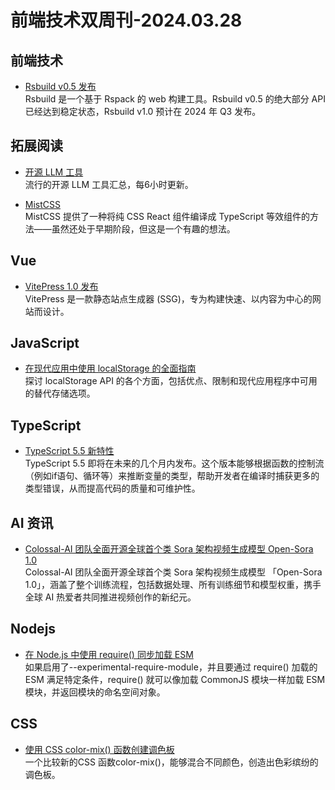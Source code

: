 # 前端技术双周刊-2024.03.28

## 前端技术
- [Rsbuild v0.5 发布](https://rsbuild.dev/zh/community/releases/v0-5#rsbuild-v05-%E5%8F%91%E5%B8%83)
<br>Rsbuild 是一个基于 Rspack 的 web 构建工具。Rsbuild v0.5 的绝大部分 API 已经达到稳定状态，Rsbuild v1.0 预计在 2024 年 Q3 发布。

## 拓展阅读
- [开源 LLM 工具](https://huyenchip.com/llama-police)
<br>流行的开源 LLM 工具汇总，每6小时更新。

- [MistCSS](https://typicode.github.io/mistcss/)
<br>MistCSS 提供了一种将纯 CSS React 组件编译成 TypeScript 等效组件的方法——虽然还处于早期阶段，但这是一个有趣的想法。

## Vue
- [VitePress 1.0 发布](https://blog.vuejs.org/posts/vitepress-1.0)
<br>VitePress 是一款静态站点生成器 (SSG)，专为构建快速、以内容为中心的网站而设计。

## JavaScript
- [在现代应用中使用 localStorage 的全面指南](https://rxdb.info/articles/localstorage.html#what-to-use-instead-of-the-localstorage-api-in-javascript)
<br>探讨 localStorage API 的各个方面，包括优点、限制和现代应用程序中可用的替代存储选项。

## TypeScript
- [TypeScript 5.5 新特性](https://www.totaltypescript.com/type-predicate-inference)
<br>TypeScript 5.5 即将在未来的几个月内发布。这个版本能够根据函数的控制流（例如if语句、循环等）来推断变量的类型，帮助开发者在编译时捕获更多的类型错误，从而提高代码的质量和可维护性。

## AI 资讯
- [Colossal-AI 团队全面开源全球首个类 Sora 架构视频生成模型 Open-Sora 1.0](https://github.com/hpcaitech/Open-Sora)
<br>Colossal-AI 团队全面开源全球首个类 Sora 架构视频生成模型 「Open-Sora 1.0」，涵盖了整个训练流程，包括数据处理、所有训练细节和模型权重，携手全球 AI 热爱者共同推进视频创作的新纪元。

## Nodejs
- [在 Node.js 中使用 require() 同步加载 ESM](https://joyeecheung.github.io/blog/2024/03/18/require-esm-in-node-js/)
<br>如果启用了--experimental-require-module，并且要通过 require() 加载的 ESM 满足特定条件，require() 就可以像加载 CommonJS 模块一样加载 ESM 模块，并返回模块的命名空间对象。

## CSS
- [使用 CSS color-mix() 函数创建调色板](https://developer.mozilla.org/en-US/blog/color-palettes-css-color-mix/?utm_source=CSS-Weekly&utm_campaign=Issue-582&utm_medium=web)
<br>一个比较新的CSS 函数color-mix()，能够混合不同颜色，创造出色彩缤纷的调色板。

